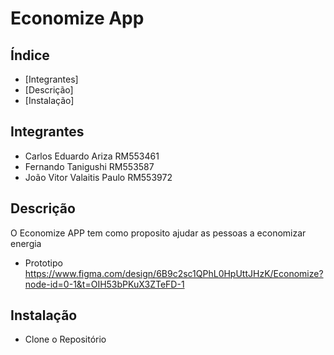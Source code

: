 # Economize App

## Índice 

- [Integrantes]
- [Descrição]   
- [Instalação]   

## Integrantes  
- Carlos Eduardo Ariza RM553461
- Fernando Tanigushi RM553587
- João Vitor Valaitis Paulo RM553972


## Descrição

O Economize APP tem como proposito ajudar as pessoas a economizar energia

- Prototipo
https://www.figma.com/design/6B9c2sc1QPhL0HpUttJHzK/Economize?node-id=0-1&t=OIH53bPKuX3ZTeFD-1

## Instalação
- Clone o Repositório

